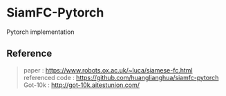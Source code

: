 # SiamFC-Pytorch
Pytorch implementation
## Reference
> paper : https://www.robots.ox.ac.uk/~luca/siamese-fc.html  
> referenced code : https://github.com/huanglianghua/siamfc-pytorch  
> Got-10k : http://got-10k.aitestunion.com/  
